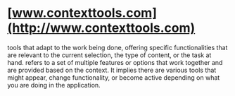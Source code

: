 # [www.contexttools.com](http://www.contexttools.com)


 
tools that adapt to the work being done, offering specific functionalities that are relevant to the current selection, the type of content, or the task at hand.
refers to a set of multiple features or options that work together and are provided based on the context. It implies there are various tools that might appear, change functionality, or become active depending on what you are doing in the application.
